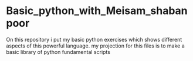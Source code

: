 # Basic_python_with_Meisam_shabanpoor
On this repository i put my basic python exercises which shows different aspects of this powerful language. my projection for this files is to make a basic library of python fundamental scripts
